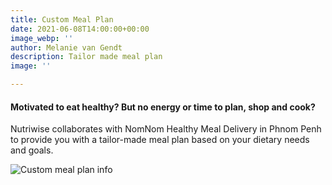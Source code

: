 ```yaml
---
title: Custom Meal Plan
date: 2021-06-08T14:00:00+00:00
image_webp: ''
author: Melanie van Gendt
description: Tailor made meal plan
image: ''

---
```

#### Motivated to eat healthy? But no energy or time to plan, shop and cook?

Nutriwise collaborates with NomNom Healthy Meal Delivery in Phnom Penh to provide you with a tailor-made meal plan based on your dietary needs and goals.

![Custom meal plan info](/images/blog/custom-plan-info.png "Custom meal plan info")